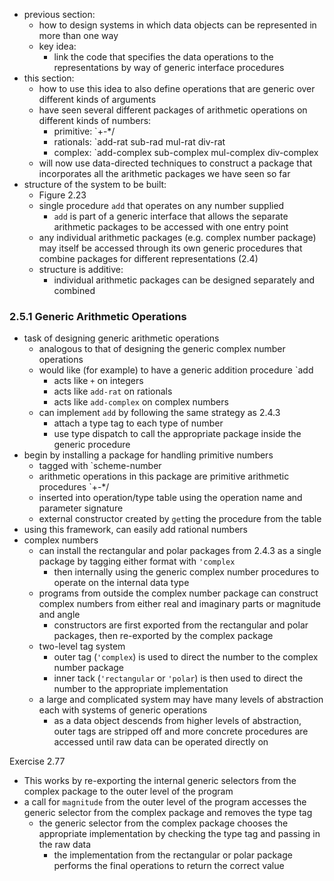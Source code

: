 * previous section:
    * how to design systems in which data objects can be represented in more than one way
    * key idea: 
        * link the code that specifies the data operations to the representations by way of generic interface procedures
* this section:
    * how to use this idea to also define operations that are generic over different kinds of arguments
    * have seen several different packages of arithmetic operations on different kinds of numbers:
        * primitive: `+-*/
        * rationals: `add-rat sub-rad mul-rat div-rat
        * complex: `add-complex sub-complex mul-complex div-complex
    * will now use data-directed techniques to construct a package that incorporates all the arithmetic packages we have seen so far
* structure of the system to be built:
    * Figure 2.23
    * single procedure `add` that operates on any number supplied
        * `add` is part of a generic interface that allows the separate arithmetic packages to be accessed with one entry point
    * any individual arithmetic packages (e.g. complex number package) may itself be accessed through its own generic procedures that combine packages for different representations (2.4)
    * structure is additive: 
        * individual arithmetic packages can be designed separately and combined

### 2.5.1 Generic Arithmetic Operations
* task of designing generic arithmetic operations 
    * analogous to that of designing the generic complex number operations
    * would like (for example) to have a generic addition procedure `add
        * acts like `+` on integers
        * acts like `add-rat` on rationals
        * acts like `add-complex` on complex numbers
    * can implement `add` by following the same strategy as 2.4.3
        * attach a type tag to each type of number
        * use type dispatch to call the appropriate package inside the generic procedure
* begin by installing a package for handling primitive numbers
    * tagged with `scheme-number
    * arithmetic operations in this package are primitive arithmetic procedures `+-*/
    * inserted into operation/type table using the operation name and parameter signature
    * external constructor created by `get`ting the procedure from the table
* using this framework, can easily add rational numbers
* complex numbers
    * can install the rectangular and polar packages from 2.4.3 as a single package by tagging either format with `'complex`
        * then internally using the generic complex number procedures to operate on the internal data type
    * programs from outside the complex number package can construct complex numbers from either real and imaginary parts or magnitude and angle
        * constructors are first exported from the rectangular and polar packages, then re-exported by the complex package
    * two-level tag system
        * outer tag (`'complex`) is used to direct the number to the complex number package
        * inner tack (`'rectangular` or `'polar`) is then used to direct the number to the appropriate implementation
    * a large and complicated system may have many levels of abstraction each with systems of generic operations
        * as a data object descends from higher levels of abstraction, outer tags are stripped off and more concrete procedures are accessed until raw data can be operated directly on

Exercise 2.77
* This works by re-exporting the internal generic selectors from the complex package to the outer level of the program
* a call for `magnitude` from the outer level of the program accesses the generic selector from the complex package and removes the type tag
    * the generic selector from the complex package chooses the appropriate implementation by checking the type tag and passing in the raw data
        * the implementation from the rectangular or polar package performs the final operations to return the correct value